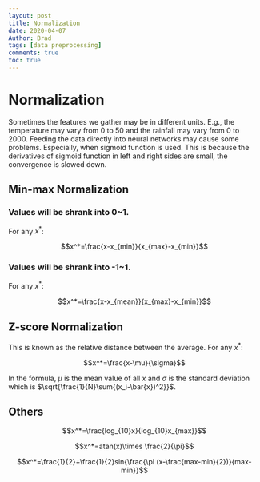 ```yaml
---
layout: post
title: Normalization
date: 2020-04-07
Author: Brad
tags: [data preprocessing]
comments: true
toc: true
---
```



# Normalization
Sometimes the features we gather may be in different units. E.g., the temperature may vary from 0 to 50 and the rainfall may vary from 0 to 2000. Feeding the data directly into neural networks may cause some problems. Especially, when sigmoid function is used. This is because the derivatives of sigmoid function in left and right sides are small, the convergence is slowed down. 


## Min-max Normalization

### Values will be shrank into 0~1.
For any $x^*$:

$$x^*=\frac{x-x_{min}}{x_{max}-x_{min}}$$

### Values will be shrank into -1~1.
For any $x^*$:

$$x^*=\frac{x-x_{mean}}{x_{max}-x_{min}}$$


## Z-score Normalization 
This is known as the relative distance between the average. For any $x^*$:

$$x^*=\frac{x-\mu}{\sigma}$$

In the formula, $\mu$ is the mean value of all $x$ and $\sigma$ is the standard deviation which is $\sqrt{\frac{1}{N}\sum{(x_i-\bar{x})^2}}$.


## Others

$$x^*=\frac{log_{10}x}{log_{10}x_{max}}$$

$$x^*=atan(x)\times \frac{2}{\pi}$$

$$x^*=\frac{1}{2}+\frac{1}{2}sin{\frac{\pi (x-\frac{max-min}{2})}{max-min}}$$
